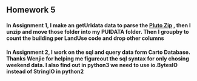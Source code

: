 ## Homework 5



#### In Assignment 1, I make an getUrldata data to parse the [Pluto Zip](https://www1.nyc.gov/site/planning/data-maps/open-data/dwn-pluto-mappluto.page) , then I unzip and move those folder into my PUIDATA folder. Then I groupby to count the building per LandUse code and drop other columns 


#### In Assignment 2, I work on the sql and query data form Carto Database. Thanks  Wenjie for helping me figureout the sql syntax for only chosing weekend data. I also find out in python3 we need to  use io.BytesIO instead of StringIO in python2
